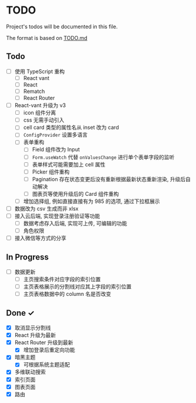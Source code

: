 # TODO

Project's todos will be documented in this file.

The format is based on [TODO.md](https://github.com/todomd/todo.md)

## Todo

- [ ] 使用 TypeScript 重构
  - [ ] React vant
  - [ ] React
  - [ ] Rematch
  - [ ] React Router
- [ ] React-vant 升级为 v3
  - [ ] icon 组件分离
  - [ ] css 无需手动引入
  - [ ] cell card 类型的属性名从 inset 改为 card
  - [ ] `ConfigProvider` 设置多语言
  - [ ] 表单重构
    - [ ] Field 组件改为 Input
    - [ ] `Form.useWatch` 代替 `onValuesChange` 进行单个表单字段的监听
    - [ ] 表单样式可能需要加上 cell 属性
    - [ ] Picker 组件重构
    - [ ] Pagination 存在状态变更后没有重新根据最新状态重新渲染, 升级后自动解决
    - [ ] 图表页等使用升级后的 Card 组件重构
  - [ ] 增加选择组, 例如直接直接有为 985 的选项, 通过下拉框展示
- [ ] 数据改为 csv 生成而非 xlsx
- [ ] 接入云后端, 实现登录注册验证等功能
  - [ ] 数据考虑存入后端, 实现可上传, 可编辑的功能
  - [ ] 角色权限
- [ ] 接入微信等方式的分享

## In Progress

- [ ] 数据更新
  - [ ] 主页搜索条件对应字段的索引位置
  - [ ] 主页表格展示的分割线对应其上字段的索引位置
  - [ ] 主页表格数据中的 column 名是否改变

## Done ✓

- [x] 取消显示分割线
- [x] React 升级为最新
- [x] React Router 升级到最新
  - [x] 增加登录后重定向功能
- [x] 暗黑主题
  - [x] 可根据系统主题适配
- [x] 多维联动搜索
- [x] 索引页面
- [x] 图表页面
- [x] 路由
